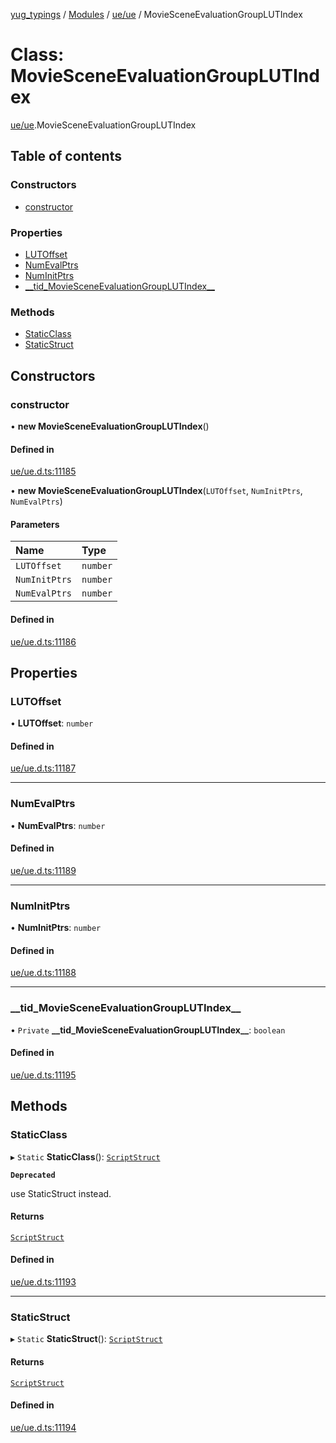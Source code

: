 [yug_typings](../README.md) / [Modules](../modules.md) / [ue/ue](../modules/ue_ue.md) / MovieSceneEvaluationGroupLUTIndex

# Class: MovieSceneEvaluationGroupLUTIndex

[ue/ue](../modules/ue_ue.md).MovieSceneEvaluationGroupLUTIndex

## Table of contents

### Constructors

- [constructor](ue_ue.MovieSceneEvaluationGroupLUTIndex.md#constructor)

### Properties

- [LUTOffset](ue_ue.MovieSceneEvaluationGroupLUTIndex.md#lutoffset)
- [NumEvalPtrs](ue_ue.MovieSceneEvaluationGroupLUTIndex.md#numevalptrs)
- [NumInitPtrs](ue_ue.MovieSceneEvaluationGroupLUTIndex.md#numinitptrs)
- [\_\_tid\_MovieSceneEvaluationGroupLUTIndex\_\_](ue_ue.MovieSceneEvaluationGroupLUTIndex.md#__tid_moviesceneevaluationgrouplutindex__)

### Methods

- [StaticClass](ue_ue.MovieSceneEvaluationGroupLUTIndex.md#staticclass)
- [StaticStruct](ue_ue.MovieSceneEvaluationGroupLUTIndex.md#staticstruct)

## Constructors

### constructor

• **new MovieSceneEvaluationGroupLUTIndex**()

#### Defined in

[ue/ue.d.ts:11185](https://github.com/YugMetaverse/yug_typings/blob/25cad34/ue/ue.d.ts#L11185)

• **new MovieSceneEvaluationGroupLUTIndex**(`LUTOffset`, `NumInitPtrs`, `NumEvalPtrs`)

#### Parameters

| Name | Type |
| :------ | :------ |
| `LUTOffset` | `number` |
| `NumInitPtrs` | `number` |
| `NumEvalPtrs` | `number` |

#### Defined in

[ue/ue.d.ts:11186](https://github.com/YugMetaverse/yug_typings/blob/25cad34/ue/ue.d.ts#L11186)

## Properties

### LUTOffset

• **LUTOffset**: `number`

#### Defined in

[ue/ue.d.ts:11187](https://github.com/YugMetaverse/yug_typings/blob/25cad34/ue/ue.d.ts#L11187)

___

### NumEvalPtrs

• **NumEvalPtrs**: `number`

#### Defined in

[ue/ue.d.ts:11189](https://github.com/YugMetaverse/yug_typings/blob/25cad34/ue/ue.d.ts#L11189)

___

### NumInitPtrs

• **NumInitPtrs**: `number`

#### Defined in

[ue/ue.d.ts:11188](https://github.com/YugMetaverse/yug_typings/blob/25cad34/ue/ue.d.ts#L11188)

___

### \_\_tid\_MovieSceneEvaluationGroupLUTIndex\_\_

• `Private` **\_\_tid\_MovieSceneEvaluationGroupLUTIndex\_\_**: `boolean`

#### Defined in

[ue/ue.d.ts:11195](https://github.com/YugMetaverse/yug_typings/blob/25cad34/ue/ue.d.ts#L11195)

## Methods

### StaticClass

▸ `Static` **StaticClass**(): [`ScriptStruct`](ue_ue.ScriptStruct.md)

**`Deprecated`**

use StaticStruct instead.

#### Returns

[`ScriptStruct`](ue_ue.ScriptStruct.md)

#### Defined in

[ue/ue.d.ts:11193](https://github.com/YugMetaverse/yug_typings/blob/25cad34/ue/ue.d.ts#L11193)

___

### StaticStruct

▸ `Static` **StaticStruct**(): [`ScriptStruct`](ue_ue.ScriptStruct.md)

#### Returns

[`ScriptStruct`](ue_ue.ScriptStruct.md)

#### Defined in

[ue/ue.d.ts:11194](https://github.com/YugMetaverse/yug_typings/blob/25cad34/ue/ue.d.ts#L11194)
